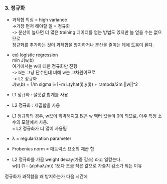 ### 3. 정규화

- 과적합 의심 = high variance  
  ->가장 먼저 해야할 일 = 정규화  
  -> 분산이 높다면 더 많은 training 데이터를 얻는 방법도 있지만 늘 얻을 수는 없으므로  
  정규화를 추가하는 것이 과적합을 방지하거나 분산을 줄이는 데에 도움이 된다.  
- ex) logistic regression  
  min J(w,b)  
  여기에서는 w에 대한 정규화만 진행  
  -> b는 그냥 단수인데 비해 w는 고차원이므로  
  -> L2 정규화  
  J(w,b) = 1/m sigma i=1~m L(yhat(i),y(i)) + rambda/2m ||w||^2

- L1 정규화 : 절댓값 합계를 사용
- L2 정규화 : 제곱합을 사용

- L1 정규화의 경우, w값이 희박해지고 많은 w 벡터 값들이 0이 되므로, 아주 특정 소수의 모델에서 사용.  
  = L2 정규화가 더 많이 사용됨
- λ = regularization parameter
- Frobenius norm = 매트릭스 요소의 제곱 합
- L2 정규화를 가끔 weight decay(가중 감소) 라고 일컫는다.  
  w[l] (1 - (alphaλ/m)) 1보다 조금 작은 값으로 가중치 감소가 되는 이유


정규화가 과적합을 왜 방지하는가 다음 시간에
